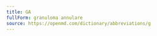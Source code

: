 ```yaml
---
title: GA
fullForm: granuloma annulare
source: https://openmd.com/dictionary/abbreviations/g
---
```

